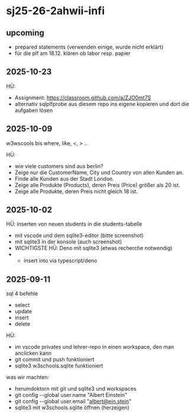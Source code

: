 # sj25-26-2ahwii-infi

## upcoming

- prepared statements (verwenden einige, wurde nicht erklärt)
- für die plf am 18.12. klären ob labor resp. papier

## 2025-10-23

HÜ:

- Assignment: <https://classroom.github.com/a/ZJO0mt7S>
- alternativ sqlplfprobe aus diesem repo ins eigene kopieren und dort die aufgaben lösen

## 2025-10-09

w3wscools bis where, like, <, >  ..

HÜ:

- wie viele customers sind aus berlin?
- Zeige nur die CustomerName, City und Country von allen Kunden an.
- Finde alle Kunden aus der Stadt London.
- Zeige alle Produkte (Products), deren Preis (Price) größer als 20 ist.
- Zeige alle Produkte, deren Preis nicht gleich 18 ist.

## 2025-10-02

HÜ: inserten von neuen students in die students-tabelle

- mit vscode und dem sqlite3-editor (bitte screenshot)
- mit sqlite3 in der konsole (auch screenshot)
- WICHTIGSTE HÜ: Deno mit sqlite3 (etwas recherche notwendig)
- - insert into via typescript/deno

## 2025-09-11

sql 4 befehle

- select
- update
- insert
- delete

HÜ:

- im vscode privates und lehrer-repo in einen workspace, den man anclicken kann
- git commit und push funktioniert
- sqlite3 w3schools.sqlite  funktioniert

was wir machten:

- herumdoktorn mit git und sqlite3 und workspaces
- git config --global user.name "Albert Einstein"
- git config --global user.email "albert@ein.stein"
- sqlite3 mit w3schools.sqlite öffnen (herzeigen)
